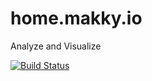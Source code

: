 # home.makky.io
Analyze and Visualize

[![Build Status](https://travis-ci.org/makky3939/home.makky.io.svg?branch=master)](https://travis-ci.org/makky3939/home.makky.io)
